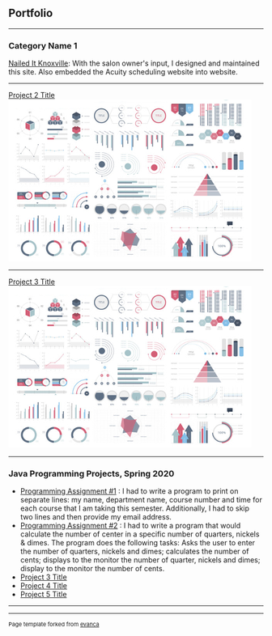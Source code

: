 ## Portfolio

---

### Category Name 1 

[Nailed It Knoxville](https://naileditknoxville.com/): With the salon owner's input, I designed and maintained this site.  Also embedded the Acuity scheduling website into website.

---
[Project 2 Title](/pdf/sample_presentation.pdf)
<img src="images/dummy_thumbnail.jpg?raw=true"/>

---
[Project 3 Title](http://example.com/)
<img src="images/dummy_thumbnail.jpg?raw=true"/>

---

### Java Programming Projects, Spring 2020

- [Programming Assignment #1](https://github.com/smcraigo/JavaProgramsSpring2020/blob/master/CraigoPass1.java)
 : I had to write a program to print on separate lines: my name, department name, course number and time for each course that I am taking this semester.  Additionally, I had to skip two lines and then provide my email address.
- [Programming Assignment #2](https://github.com/smcraigo/JavaProgramsSpring2020/blob/master/CraigoPass2.java) 
 : I had to write a program that would calculate the number of center in a specific number of quarters, nickels & dimes.  The program does the following tasks: Asks the user to enter the number of quarters, nickels and dimes; calculates the number of cents; displays to the monitor the number of quarter, nickels and dimes; display to the monitor the number of cents.
- [Project 3 Title](http://example.com/)
- [Project 4 Title](http://example.com/)
- [Project 5 Title](http://example.com/)

---




---
<p style="font-size:11px">Page template forked from <a href="https://github.com/evanca/quick-portfolio">evanca</a></p>
<!-- Remove above link if you don't want to attibute -->
